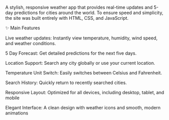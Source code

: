 A stylish, responsive weather app that provides real-time updates and 5-day predictions for cities around the world. To ensure speed and simplicity, the site was built entirely with HTML, CSS, and JavaScript.

✨ Main Features

Live weather updates: Instantly view temperature, humidity, wind speed, and weather conditions.

5 Day Forecast: Get detailed predictions for the next five days.

Location Support: Search any city globally or use your current location.

Temperature Unit Switch: Easily switches between Celsius and Fahrenheit.

Search History: Quickly return to recently searched cities.

Responsive Layout: Optimized for all devices, including desktop, tablet, and mobile

Elegant Interface: A clean design with weather icons and smooth, modern animations
